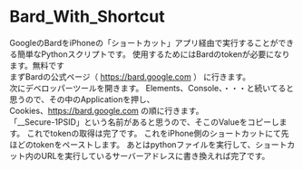 # Bard_With_Shortcut
GoogleのBardをiPhoneの「ショートカット」アプリ経由で実行することができる簡単なPythonスクリプトです。
使用するためにはBardのtokenが必要になります。無料です<br>
まずBardの公式ページ（ https://bard.google.com ） に行きます。
<br>
次にデベロッパーツールを開きます。
Elements、Console、・・・と続いてると思うので、その中のApplicationを押し、<br>
Cookies、https://bard.google.com の順に行きます。<br>
「__Secure-1PSID」という名前があると思うので、そこのValueをコピーします。
これでtokenの取得は完了です。
これをiPhone側のショートカットにて先ほどのtokenをペーストします。
あとはpythonファイルを実行して、ショートカット内のURLを実行しているサーバーアドレスに書き換えれば完了です。
